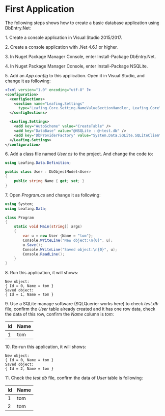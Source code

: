 First Application
==========

The following steps shows how to create a basic database application using DbEntry.Net:

1\. Create a console application in Visual Studio 2015/2017.

2\. Create a console application with .Net 4.6.1 or higher.

3\. In Nuget Package Manager Console, enter Install-Package DbEntry.Net.

4\. In Nuget Package Manager Console, enter Install-Package NSQLite.

5\. Add an *App.config* to this application. Open it in Visual Studio, and change it as following:

````xml
<?xml version="1.0" encoding="utf-8" ?>
<configuration>
  <configSections>
    <section name="Leafing.Settings"
      type="Leafing.Core.Setting.NameValueSectionHandler, Leafing.Core" />
  </configSections>

  <Leafing.Settings>
    <add key="AutoScheme" value="CreateTable" />
    <add key="DataBase" value="@NSQLite : @~test.db" />
    <add key="DbProviderFactory" value="System.Data.SQLite.SQLiteClientFactory, System.Data.SQLite, Version=4.0.0.0, Culture=neutral, PublicKeyToken=c7316bd79fc5e65e"/>
  </Leafing.Settings>
</configuration>
````

6\. Add a class file named *User.cs* to the project. And change the code to:

````c#
using Leafing.Data.Definition;

public class User : DbObjectModel<User>
{
    public string Name { get; set; }
}
````

7\. Open *Program.cs* and change it as following:

````c#
using System;
using Leafing.Data;

class Program
{
    static void Main(string[] args)
    {
        var u = new User {Name = "tom"};
        Console.WriteLine("New object:\n{0}", u);
        u.Save();
        Console.WriteLine("Saved object:\n{0}", u);
        Console.ReadLine();
    }
}
````

8\. Run this application, it will shows:

````
New object:
{ Id = 0, Name = tom }
Saved object:
{ Id = 1, Name = tom }
````

9\. Use a SQLite manage software (SQLQuerier works here) to check *test.db* file, confirm the *User* table already created and it has one row data, check the data of this row, confirm the *Name* column is *tom*:

| Id    | Name  |
| ----- | ----- |
| 1     | tom   |

10\. Re-run this application, it will shows:

````
New object:
{ Id = 0, Name = tom }
Saved object:
{ Id = 2, Name = tom }
````

11\. Check the *test.db* file, confirm the data of *User* table is following:

| Id    | Name  |
| ----- | ----- |
| 1     | tom   |
| 2     | tom   |
